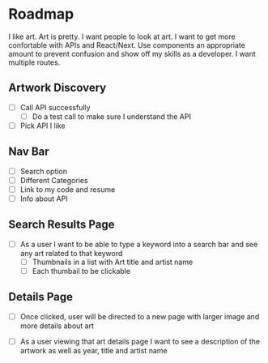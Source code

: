 # Roadmap

I like art. Art is pretty. I want people to look at art. I want to get more confortable with APIs and React/Next. Use components an appropriate amount to prevent confusion and show off my skills as a developer. I want multiple routes.

## Artwork Discovery

- [ ] Call API successfully
  - [ ] Do a test call to make sure I understand the API
- [ ] Pick API I like
## Nav Bar
- [ ] Search option
- [ ] Different Categories
- [ ] Link to my code and resume
- [ ] Info about API
## Search Results Page
- [ ] As a user I want to be able to type a keyword into a search bar and see any art related to that keyword
  - [ ] Thumbnails in a list with Art title and artist name
  - [ ] Each thumbail to be clickable
## Details Page
  - [ ] Once clicked, user will be directed to a new page with larger image and more details about art
  - [ ] As a user viewing that art details page I want to see a description of the artwork as well as year, title and artist name


